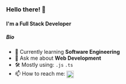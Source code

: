 ### Hello there! 👋

####  I'm a  Full Stack Developer

##### Bio

- 🌱 Currently learning **Software Engineering**
- 💬 Ask me about  **Web Development**
- 🛠️ Mostly using: `.js` `.ts` 
-  📫 How to reach me:
<a href="https://twitter.com/ali730580174119" target="blank"><img align="center" src="https://raw.githubusercontent.com/rahuldkjain/github-profile-readme-generator/master/src/images/icons/Social/twitter.svg" alt="ali730580174119" height="20" width="20" /></a>




